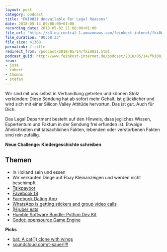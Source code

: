 ```yaml
---
layout: post
category: podcast
title: "FKI0021 Unavailable For Legal Reasons"
date: 2018-05-14 09:00:00+01:00
recording_date: 2018-05-02 21:00:00+01:00
file_url: "https://s3.eu-central-1.amazonaws.com/feinkost-intenet/fki0021.mp3"
file_duration: "00:58:33"
file_size: 41368
permalink: /:title
redirect_from: /podcast/2018/05/14/fki0021.html
podcast_guid: http://www.feinkost-internet.de/podcast/2018/05/14/fki0021.html
team:
- josa
- robert
- thomas
- stefan
---
```

Wir sind mit uns selbst in Verhandlung getreten und können Stolz verkünden: Diese Sendung hat ab sofort mehr Gehalt, ist glücklicher und wird sich mit einer Silicon Valley Attitüde hervortun. Das ist gut. Auch für Dich.  

Das Legal Department besteht auf den Hinweis, dass jegliches Wissen, Expertentum und Faktum in der Sendung frei erfunden ist. Etwaige Ähnlichkeiten mit tatsächlichen Fakten, lebenden oder verstorbenen Fakten sind rein zufällig.

__Neue Challenge: Kindergeschichte schreiben__

## Themen

- In Holland sein und essen
- Wir verkaufen Dinge auf Ebay Kleinanzeigen und werden nicht beschimpft
- [Talkpaybot](http://www.talkpaybot.com/)
- [Favebook f8](https://www.f8.com/)
- [Facebook Dating App](https://www.zeit.de/digital/internet/2018-05/facebook-f8-dating-mark-zuckerberg-tinder)
- [WhatsApp is getting stickers and group video calls](https://www.theverge.com/2018/5/1/17308194/whatsapp-group-video-calls-stickers-new-features-announced)
- [(H)uber eats](https://www.ubereats.com/)
- [Humble Software Bundle: Python Dev Kit](https://www.humblebundle.com/software/python-dev-kit-bundle)
- [Godot: opensource Game Engine](https://godotengine.org/)

**Picks**

- [bat: A cat(1) clone with wings](https://github.com/sharkdp/bat)
- [soundcloud.com/t-sauer!!!!](https://soundcloud.com/t-sauer)
